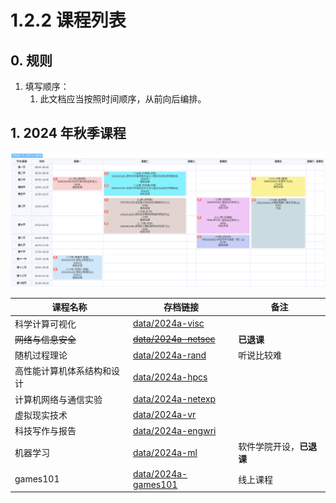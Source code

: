 # 1.2.2 课程列表

## 0. 规则

1. 填写顺序：
   1. 此文档应当按照时间顺序，从前向后编排。

## 1. 2024 年秋季课程

<img src="../img/2024a-timetable.png">

| 课程名称                   | 存档链接                                                | 备注                     |
| -------------------------- | ------------------------------------------------------- | ------------------------ |
| 科学计算可视化             | [data/2024a-visc](../data/2024a-visc/README.md)         |                          |
| ~~网络与信息安全~~         | ~~[data/2024a-netsec](../data/2024a-netsec/README.md)~~ | **已退课**               |
| 随机过程理论               | [data/2024a-rand](../data/2024a-rand/README.md)         | 听说比较难               |
| 高性能计算机体系结构和设计 | [data/2024a-hpcs](../data/2024a-hpcs/README.md)         |                          |
| 计算机网络与通信实验       | [data/2024a-netexp](../data/2024a-netexp/README.md)     |                          |
| 虚拟现实技术               | [data/2024a-vr](../data/2024a-vr/README.md)             |                          |
| 科技写作与报告             | [data/2024a-engwri](../data/2024a-engwri/README.md)     |                          |
| 机器学习                   | [data/2024a-ml](../data/2024a-ml/README.md)             | 软件学院开设，**已退课** |
| games101                   | [data/2024a-games101](../data/2024a-games101/README.md) | 线上课程                 |


